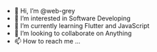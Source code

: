 - 👋 Hi, I’m @web-grey
- 👀 I’m interested in Software Developing
- 🌱 I’m currently learning Flutter and JavaScript
- 💞️ I’m looking to collaborate on Anything
- 📫 How to reach me ...

<!---
web-grey/web-grey is a ✨ special ✨ repository because its `README.md` (this file) appears on your GitHub profile.
You can click the Preview link to take a look at your changes.
--->
